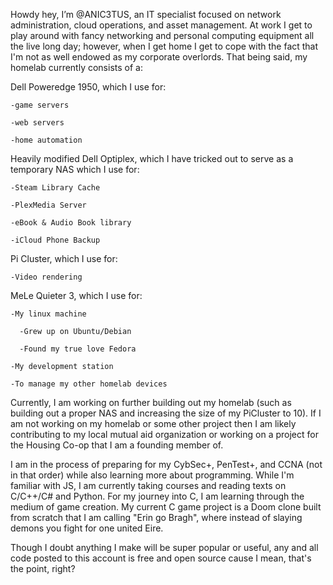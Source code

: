 Howdy hey, I’m @ANIC3TUS, an IT specialist focused on network administration, cloud operations, and asset management. At work I get to play around with fancy networking and personal computing equipment all the live long day; however, when I get home I get to cope with the fact that I'm not as well endowed as my corporate overlords. That being said, my homelab currently consists of a:

  Dell Poweredge 1950, which I use for: 

    -game servers

    -web servers

    -home automation

  Heavily modified Dell Optiplex, which I have tricked out to serve as a temporary NAS which I use for:

    -Steam Library Cache

    -PlexMedia Server

    -eBook & Audio Book library

    -iCloud Phone Backup

  Pi Cluster, which I use for:

    -Video rendering

  MeLe Quieter 3, which I use for:

    -My linux machine

      -Grew up on Ubuntu/Debian

      -Found my true love Fedora

    -My development station

    -To manage my other homelab devices
  
Currently, I am working on further building out my homelab (such as building out a proper NAS and increasing the size of my PiCluster to 10). If I am not working on my homelab or some other project then I am likely contributing to my local mutual aid organization or working on a project for the Housing Co-op that I am a founding member of.

I am in the process of preparing for my CybSec+, PenTest+, and CCNA (not in that order) while also learning more about programming. While I'm familiar with JS, I am currently taking courses and reading texts on C/C++/C# and Python. For my journey into C, I am learning through the medium of game creation. My current C game project is a Doom clone built from scratch that I am calling "Erin go Bragh", where instead of slaying demons you fight for one united Eire. 

Though I doubt anything I make will be super popular or useful, any and all code posted to this account is free and open source cause I mean, that's the point, right?
